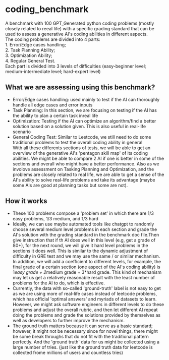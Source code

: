# coding_benchmark

A benchmark with 100 GPT_Generated python coding problems (mostly closely related to reeal life) with a specific grading standard that can be used to assess a generative AI's coding abilities in different aspects. <br />
The coding problems are divided into 4 parts: <br />1. Error/Edge cases handling; <br />2. Task Planning Ability; <br />3. Optimization Ability; <br />4. Regular General Test. <br />
Each part is divided into 3 levels of difficulties (easy-beginner level; medium-intermediate level; hard-expert level)



## What we are assessing using this benchmark?

- Error/Edge cases handling: used mainly to test if the AI can thoroughly handle all edge cases and error inputs
- Task Planning: In this section, we are focusing on testing if the AI has the ability to plan a certain task inreal life
- Optimization: Testing if the AI can optimize an algorithm/find a better solution based on a solution given. This is also useful in real-life scenario
- General Coding Test: Similar to Leetcode, we still need to do some traditional problems to test the overall coding ability in general<br />
With all these differents sections of tests, we will be able to get an overview of the generative AI's 'pentagon skill map' of its coding abilities. We might be able to compare 2 AI if one is better in some of the sections and overall who might have a better performance. Also as we involove assessment on Tasking Planning and Optimization, and the problems are closely related to real life, we are able to get a sense of the AI's ability to solve real-life problems and take its advantage (maybe some AIs are good at planning tasks but some are not).

## How it works

- These 100 problems compose a 'problem set' in which there are 1/3 easy problems, 1/3 medium, and 1/3 hard
- Ideally, we can use maybe automated tools like chatgpt to randomly choose several medium level problems in each section and grade the AI's solution with the grading standard in the benchmark doc file.Then give instruction that if th AI does well in this level (e.g, get a grade of 80+), for the next round, we will give it hard level problems in the sections it does well. This is similar to the dynamic adjustment of difficulty in GRE test and we may use the same / or similar mechanism. In addition, we will add a coefficient to different levels, for example, the final grade of a certain section (one aspect of the AI's coding ability) is 1*easy grade + 2*medium grade + 3*hard grade. This kind of mechanism may let us get a relatively reasonable result with the least number of problems for the AI to do, which is effective.<br />
- Currently, the data with so-called 'ground-truth' label is not easy to get as we are using more of real-life cases instead of leetcode problems, which has official 'optimal answers' and myriads of datasets to learn. However, we might ask software engineers in different levels to do these problems and adjust the overall rubric, and then let different AI repeat doing the problems and grade the solutions provided by themselves as well as developers to further improve the mechanism.
- The ground truth matters because it can serve as a basic standard; however, it might not be necessary since for novel things, there might be some break throughs that do not fit with the traditional pattern perfectly. And the 'ground truth' data for us might be collected using a large number of tries. (just like the ground truth data for leetcode is collected frome millions of users and countless tries)
